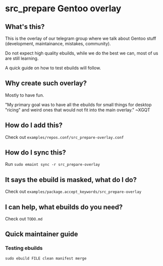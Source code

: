 # src_prepare Gentoo overlay

## What's this?

This is the overlay of our telegram group where we talk about Gentoo stuff (development, maintainance, mistakes, community).

Do not expect high quality ebuilds, while we do the best we can, most of us are still learning.

A quick guide on how to test ebuilds will follow.

## Why create such overlay?

Mostly to have fun.

"My primary goal was to have all the ebuilds for small things for desktop "ricing" and weird ones that would not fit into the main overlay." ~XGQT 

## How do I add this?

Check out `examples/repos.conf/src_prepare-overlay.conf`

## How do I sync this?

Run `sudo emaint sync -r src_prepare-overlay`

## It says the ebuild is masked, what do I do?

Check out `examples/package.accept_keywords/src_prepare-overlay`

## I can help, what ebuilds do you need?

Check out `TODO.md`

## Quick maintainer guide

### Testing ebuilds

`sudo ebuild FILE clean manifest merge`
